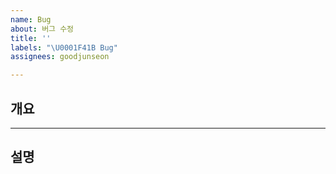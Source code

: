 ```yaml
---
name: Bug
about: 버그 수정
title: ''
labels: "\U0001F41B Bug"
assignees: goodjunseon

---
```


## 개요

---

## 설명
